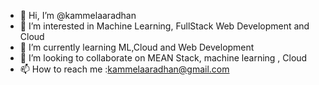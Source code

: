 - 👋 Hi, I’m @kammelaaradhan
- 👀 I’m interested in Machine Learning, FullStack Web Development and Cloud
- 🌱 I’m currently learning ML,Cloud and Web Development
- 💞️ I’m looking to collaborate on MEAN Stack, machine learning , Cloud
- 📫 How to reach me :kammelaaradhan@gmail.com

<!---
kammelaaradhan/kammelaaradhan is a ✨ special ✨ repository because its `README.md` (this file) appears on your GitHub profile.
You can click the Preview link to take a look at your changes.
--->

